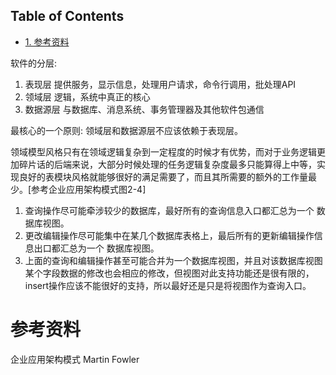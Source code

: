 <nav id="table-of-contents">
<h2>Table of Contents</h2>
<div id="text-table-of-contents">
<ul>
<li><a href="#orgheadline1">1. 参考资料</a></li>
</ul>
</div>
</nav>

软件的分层: 

1.  表现层 提供服务，显示信息，处理用户请求，命令行调用，批处理API
2.  领域层 逻辑，系统中真正的核心
3.  数据源层 与数据库、消息系统、事务管理器及其他软件包通信

最核心的一个原则: 领域层和数据源层不应该依赖于表现层。

领域模型风格只有在领域逻辑复杂到一定程度的时候才有优势，而对于业务逻辑更加碎片话的后端来说，大部分时候处理的任务逻辑复杂度最多只能算得上中等，实现良好的表模块风格就能够很好的满足需要了，而且其所需要的额外的工作量最少。[参考企业应用架构模式图2-4]

1.  查询操作尽可能牵涉较少的数据库，最好所有的查询信息入口都汇总为一个 数据库视图。
2.  更改编辑操作尽可能集中在某几个数据库表格上，最后所有的更新编辑操作信息出口都汇总为一个 数据库视图。
3.  上面的查询和编辑操作甚至可能合并为一个数据库视图，并且对该数据库视图某个字段数据的修改也会相应的修改，但视图对此支持功能还是很有限的，insert操作应该不能很好的支持，所以最好还是只是将视图作为查询入口。

# 参考资料<a id="orgheadline1"></a>

企业应用架构模式 Martin Fowler